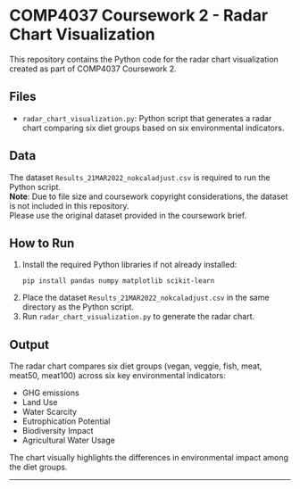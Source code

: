 # COMP4037 Coursework 2 - Radar Chart Visualization

This repository contains the Python code for the radar chart visualization created as part of COMP4037 Coursework 2.

## Files

- `radar_chart_visualization.py`: Python script that generates a radar chart comparing six diet groups based on six environmental indicators.

## Data

The dataset `Results_21MAR2022_nokcaladjust.csv` is required to run the Python script.  
**Note**: Due to file size and coursework copyright considerations, the dataset is not included in this repository.  
Please use the original dataset provided in the coursework brief.

## How to Run

1. Install the required Python libraries if not already installed:
    ```
    pip install pandas numpy matplotlib scikit-learn
    ```
2. Place the dataset `Results_21MAR2022_nokcaladjust.csv` in the same directory as the Python script.
3. Run `radar_chart_visualization.py` to generate the radar chart.

## Output

The radar chart compares six diet groups (vegan, veggie, fish, meat, meat50, meat100) across six key environmental indicators:
- GHG emissions
- Land Use
- Water Scarcity
- Eutrophication Potential
- Biodiversity Impact
- Agricultural Water Usage

The chart visually highlights the differences in environmental impact among the diet groups.

---
